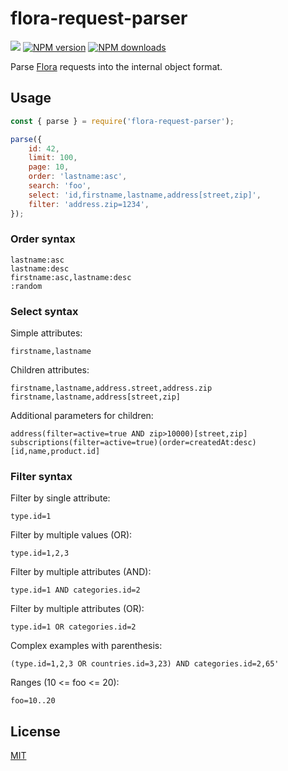 # flora-request-parser

![](https://github.com/godmodelabs/flora-request-parser/workflows/ci/badge.svg)
[![NPM version](https://img.shields.io/npm/v/flora-request-parser.svg?style=flat)](https://www.npmjs.com/package/flora-request-parser)
[![NPM downloads](https://img.shields.io/npm/dm/flora-request-parser.svg?style=flat)](https://www.npmjs.com/package/flora-request-parser)

Parse [Flora](https://github.com/godmodelabs/flora) requests into the internal object format.

## Usage

```js
const { parse } = require('flora-request-parser');

parse({
    id: 42,
    limit: 100,
    page: 10,
    order: 'lastname:asc',
    search: 'foo',
    select: 'id,firstname,lastname,address[street,zip]',
    filter: 'address.zip=1234',
});
```

### Order syntax

```
lastname:asc
lastname:desc
firstname:asc,lastname:desc
:random
```

### Select syntax

Simple attributes:

```
firstname,lastname
```

Children attributes:

```
firstname,lastname,address.street,address.zip
firstname,lastname,address[street,zip]
```

Additional parameters for children:

```
address(filter=active=true AND zip>10000)[street,zip]
subscriptions(filter=active=true)(order=createdAt:desc)[id,name,product.id]
```

### Filter syntax

Filter by single attribute:

```
type.id=1
```

Filter by multiple values (OR):

```
type.id=1,2,3
```

Filter by multiple attributes (AND):

```
type.id=1 AND categories.id=2
```

Filter by multiple attributes (OR):

```
type.id=1 OR categories.id=2
```

Complex examples with parenthesis:

```
(type.id=1,2,3 OR countries.id=3,23) AND categories.id=2,65'
```

Ranges (10 <= foo <= 20):

```
foo=10..20
```

## License

[MIT](LICENSE)
